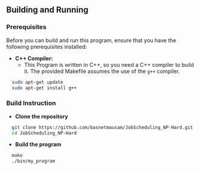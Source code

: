 ## Building and Running

### Prerequisites

Before you can build and run this program, ensure that you have the following prerequisites installed:

- **C++ Compiler:**
  - This Program is written in C++, so you need a C++ compiler to build it. The provided Makefile assumes the use of the `g++` compiler.

```bash
  sudo apt-get update
  sudo apt-get install g++
```

### Build Instruction

- **Clone the repository**

```bash
  git clone https://github.com/basnetmausam/JobScheduling_NP-Hard.git
  cd JobScheduling_NP-Hard
```

- **Build the program**

```bash
  make
  ./bin/my_program
```
